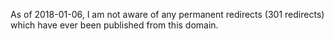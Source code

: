 As of 2018-01-06, I am not aware of any permanent redirects (301 redirects)
which have ever been published from this domain.
